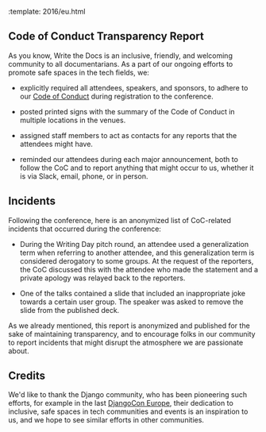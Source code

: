 :template: 2016/eu.html

## Code of Conduct Transparency Report

As you know, Write the Docs is an inclusive, friendly, and welcoming community to
all documentarians. As a part of our ongoing efforts to promote safe spaces in the
tech fields, we:

* explicitly required all attendees, speakers, and sponsors, to
adhere to our [Code of Conduct](http://www.writethedocs.org/code-of-conduct/) during
registration to the conference.

* posted printed signs with the summary of the Code of Conduct in multiple locations
in the venues.

* assigned staff members to act as contacts for any reports that the attendees might have.

* reminded our attendees during each major announcement, both to follow the CoC and
to report anything that might occur to us, whether it is via Slack, email, phone, or
in person.

## Incidents

Following the conference, here is an anonymized list of CoC-related incidents that occurred
during the conference:

* During the Writing Day pitch round, an attendee used a generalization term when
referring to another attendee, and this generalization term is considered derogatory
to some groups. At the request of the reporters, the CoC discussed this with the attendee
who made the statement and a private apology was relayed back to the reporters.

* One of the talks contained a slide that included an inappropriate joke towards
a certain user group. The speaker was asked to remove the slide from the published deck.

As we already mentioned, this report is anonymized and published for the sake of
maintaining transparency, and to encourage folks in our community to report incidents
that might disrupt the atmosphere we are passionate about.

## Credits

We'd like to thank the Django community, who has been pioneering such efforts, for
example in the last [DjangoCon Europe](https://2016.djangocon.eu/blog/article/2016-04-11-coc-transparency-report/),
their dedication to inclusive, safe spaces in tech communities and events is an
inspiration to us, and we hope to see similar efforts in other communities.

